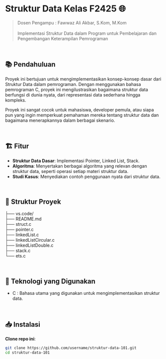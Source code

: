 # Struktur Data Kelas F2425 🌐

> Dosen Pengampu : Fawwaz Ali Akbar, S.Kom, M.Kom <br><br>
> Implementasi Struktur Data dalam Program untuk Pembelajaran dan Pengembangan Keterampilan Pemrograman

<br>

## 📚 Pendahuluan

Proyek ini bertujuan untuk mengimplementasikan konsep-konsep dasar dari Struktur Data dalam pemrograman. Dengan menggunakan bahasa pemrograman C, proyek ini mengilustrasikan bagaimana struktur data berfungsi di dunia nyata, dari representasi data sederhana hingga kompleks.

Proyek ini sangat cocok untuk mahasiswa, developer pemula, atau siapa pun yang ingin memperkuat pemahaman mereka tentang struktur data dan bagaimana menerapkannya dalam berbagai skenario.

<br>

## 🏗️ Fitur

- **Struktur Data Dasar**: Implementasi Pointer, Linked List, Stack.
- **Algoritma**: Menyertakan berbagai algoritma yang relevan dengan struktur data, seperti operasi setiap materi struktur data.
- **Studi Kasus**: Menyediakan contoh penggunaan nyata dari struktur data.

<br>

## 📂 Struktur Proyek
├── vs.code/ <br>
├── README.md <br>
├── struct.c <br>
├── pointer.c <br>
├── linkedList.c <br>
├── linkedListCircular.c <br>
├── linkedListDouble.c <br>
├── stack.c <br>
└── ets.c <br>

<br>

## 🚀 Teknologi yang Digunakan

- C : Bahasa utama yang digunakan untuk mengimplementasikan struktur data.

<br>

## 📥 Instalasi

**Clone repo ini**:
   ```bash
   git clone https://github.com/username/struktur-data-101.git
   cd struktur-data-101
   ```

<br>
